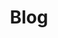 ---
title: "Blog"
draft: false
description : "Vivamus magna justo, lacinia eget consectetur sed, convallis at tellus. Vivamus magna justo, lacinia eget consectetur sed, convallis at tellus. Cras ultricies ligula sed magna dictum porta."
seo:
  title: SEO title will come here
  description: SEO Description will come here
---